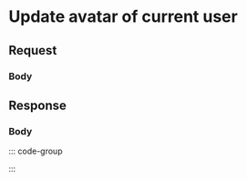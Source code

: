 # Update avatar of current user

<Api
  method="post"
  endpoint="/api/user/avatar"
  description="Update user avatar for the current logged-in user."
/>

## Request

<ApiAuth />

### Body <Badge type="info" text="multipart/form-data" class="float-right mt-1" />

<div class="parameters">
  <ApiParam
    name="file"
    type="string"
    description="File object."
    required
  />
</div>

## Response

<ApiSchema />

### Body <Badge type="info" text="application/json" class="float-right mt-1" />

::: code-group

<!--@include: @reference/schemas/codes/SUCCESS.md-->

<!--@include: @reference/schemas/codes/USER_UPDATE_FAILED.md-->

<!--@include: @reference/schemas/codes/UPLOAD_NO_FILE.md-->

<!--@include: @reference/schemas/codes/UPLOAD_FILE_TYPE_NOT_ALLOW.md-->

:::